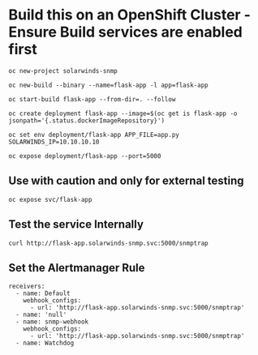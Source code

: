 # Build this on an OpenShift Cluster - Ensure Build services are enabled first 
```
oc new-project solarwinds-snmp
```
```
oc new-build --binary --name=flask-app -l app=flask-app
```
```
oc start-build flask-app --from-dir=. --follow
```
```
oc create deployment flask-app --image=$(oc get is flask-app -o jsonpath='{.status.dockerImageRepository}')
```
```
oc set env deployment/flask-app APP_FILE=app.py SOLARWINDS_IP=10.10.10.10
```
```
oc expose deployment/flask-app --port=5000
```

## **Use with caution and only for external testing**
```
oc expose svc/flask-app
```
## Test the service Internally 

```
curl http://flask-app.solarwinds-snmp.svc:5000/snmptrap
```

## Set the Alertmanager Rule

```
receivers:
  - name: Default
    webhook_configs:
      - url: 'http://flask-app.solarwinds-snmp.svc:5000/snmptrap'
  - name: 'null'
  - name: snmp-webhook
    webhook_configs:
      - url: 'http://flask-app.solarwinds-snmp.svc:5000/snmptrap'
  - name: Watchdog
```

